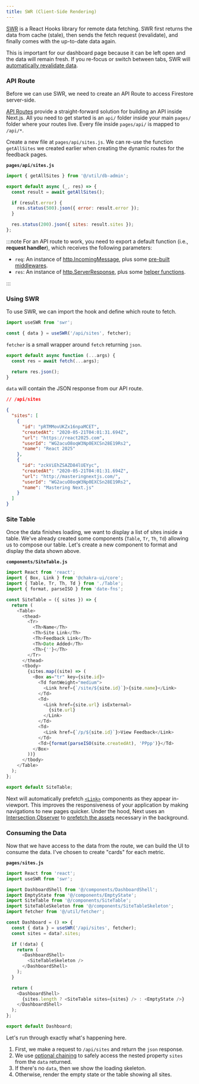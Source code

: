 ```yaml
---
title: SWR (Client-Side Rendering)
---
```


[SWR](https://swr.now.sh/) is a React Hooks library for remote data fetching.
SWR first returns the data from cache (stale), then sends the fetch request (revalidate), and finally comes with the up-to-date data again.

This is important for our dashboard page because it can be left open and the data will remain fresh.
If you re-focus or switch between tabs, SWR will [automatically revalidate data](https://swr.now.sh/#focus-revalidation).

### API Route

Before we can use SWR, we need to create an API Route to access Firestore server-side.

[API Routes](https://nextjs.org/docs/api-routes/introduction) provide a straight-forward solution for building an API inside Next.js.
All you need to get started is an `api/` folder inside your main `pages/` folder where your routes live. Every file inside `pages/api/` is mapped to `/api/*`.

Create a new file at `pages/api/sites.js`. We can re-use the function `getAllSites` we created earlier when creating the dynamic routes for the feedback pages.

**`pages/api/sites.js`**

```js
import { getAllSites } from '@/util/db-admin';

export default async (_, res) => {
  const result = await getAllSites();

  if (result.error) {
    res.status(500).json({ error: result.error });
  }

  res.status(200).json({ sites: result.sites });
};
```

:::note
For an API route to work, you need to export a default function (i.e., **request handler**), which receives the following parameters:

- `req`: An instance of [http.IncomingMessage](https://nodejs.org/api/http.html#http_class_http_incomingmessage), plus some [pre-built middlewares](https://nextjs.org/docs/api-routes/api-middlewares).
- `res`: An instance of [http.ServerResponse](https://nodejs.org/api/http.html#http_class_http_serverresponse), plus some [helper functions](https://nextjs.org/docs/api-routes/response-helpers).

:::

### Using SWR

To use SWR, we can import the hook and define which route to fetch.

```js
import useSWR from 'swr';

const { data } = useSWR('/api/sites', fetcher);
```

`fetcher` is a small wrapper around `fetch` returning `json`.

```js
export default async function (...args) {
  const res = await fetch(...args);

  return res.json();
}
```

`data` will contain the JSON response from our API route.

```json
// /api/sites

{
  "sites": [
    {
      "id": "pRTMMovUKZx16npaMCET",
      "createdAt": "2020-05-21T04:01:31.694Z",
      "url": "https://react2025.com",
      "userId": "WG2acuO8oqW3Np0EXCSn28E19Rs2",
      "name": "React 2025"
    },
    {
      "id": "zckViEhZSAZD84lUEYyc",
      "createdAt": "2020-05-21T04:01:31.694Z",
      "url": "http://masteringnextjs.com/",
      "userId": "WG2acuO8oqW3Np0EXCSn28E19Rs2",
      "name": "Mastering Next.js"
    }
  ]
}
```

### Site Table

Once the data finishes loading, we want to display a list of sites inside a table. We've already created some components (`Table`, `Tr`, `Th`, `Td`) allowing us to compose our table. Let's create a new component to format and display the data shown above.

**`components/SiteTable.js`**

```js
import React from 'react';
import { Box, Link } from '@chakra-ui/core';
import { Table, Tr, Th, Td } from './Table';
import { format, parseISO } from 'date-fns';

const SiteTable = ({ sites }) => {
  return (
    <Table>
      <thead>
        <Tr>
          <Th>Name</Th>
          <Th>Site Link</Th>
          <Th>Feedback Link</Th>
          <Th>Date Added</Th>
          <Th>{''}</Th>
        </Tr>
      </thead>
      <tbody>
        {sites.map((site) => (
          <Box as="tr" key={site.id}>
            <Td fontWeight="medium">
              <Link href={`/site/${site.id}`}>{site.name}</Link>
            </Td>
            <Td>
              <Link href={site.url} isExternal>
                {site.url}
              </Link>
            </Td>
            <Td>
              <Link href={`/p/${site.id}`}>View Feedback</Link>
            </Td>
            <Td>{format(parseISO(site.createdAt), 'PPpp')}</Td>
          </Box>
        ))}
      </tbody>
    </Table>
  );
};

export default SiteTable;
```

Next will automatically prefetch [`<Link>`](https://nextjs.org/docs/routing/introduction#linking-between-pages) components as they appear in-viewport.
This improves the responsiveness of your application by making navigations to new pages quicker. Under the hood, Next uses an [Intersection Observer](https://developer.mozilla.org/en-US/docs/Web/API/Intersection_Observer_API) to [prefetch the assets](https://www.w3.org/TR/resource-hints/#prefetch) necessary in the background.

### Consuming the Data

Now that we have access to the data from the route, we can build the UI to consume the data.
I've chosen to create "cards" for each metric.

**`pages/sites.js`**

```js
import React from 'react';
import useSWR from 'swr';

import DashboardShell from '@/components/DashboardShell';
import EmptyState from '@/components/EmptyState';
import SiteTable from '@/components/SiteTable';
import SiteTableSkeleton from '@/components/SiteTableSkeleton';
import fetcher from '@/util/fetcher';

const Dashboard = () => {
  const { data } = useSWR('/api/sites', fetcher);
  const sites = data?.sites;

  if (!data) {
    return (
      <DashboardShell>
        <SiteTableSkeleton />
      </DashboardShell>
    );
  }

  return (
    <DashboardShell>
      {sites.length ? <SiteTable sites={sites} /> : <EmptyState />}
    </DashboardShell>
  );
};

export default Dashboard;
```

Let's run through exactly what's happening here.

1. First, we make a request to `/api/sites` and return the `json` response.
2. We use [optional chaining](https://developer.mozilla.org/en-US/docs/Web/JavaScript/Reference/Operators/Optional_chaining) to safely access the nested property `sites` from the `data` returned.
3. If there's no `data`, then we show the loading skeleton.
4. Otherwise, render the empty state or the table showing all sites.
